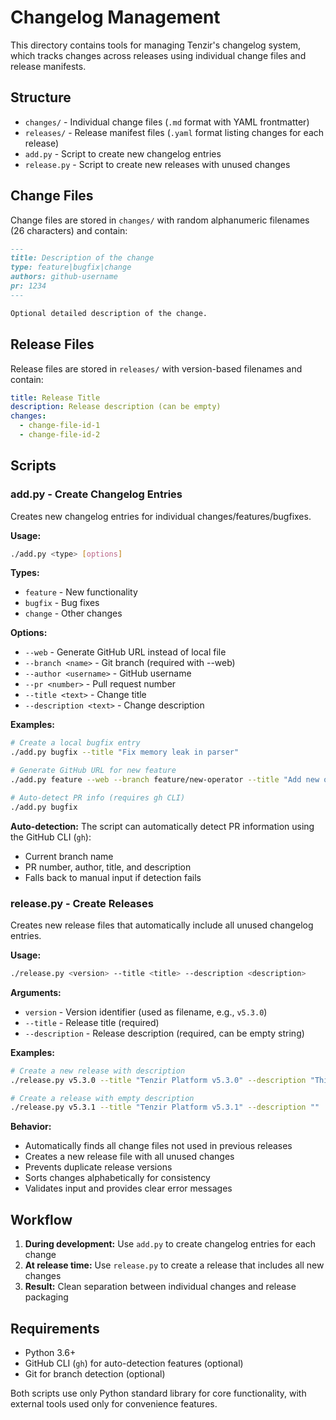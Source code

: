 # Changelog Management

This directory contains tools for managing Tenzir's changelog system, which tracks changes across releases using individual change files and release manifests.

## Structure

- `changes/` - Individual change files (`.md` format with YAML frontmatter)
- `releases/` - Release manifest files (`.yaml` format listing changes for each release)
- `add.py` - Script to create new changelog entries
- `release.py` - Script to create new releases with unused changes

## Change Files

Change files are stored in `changes/` with random alphanumeric filenames (26 characters) and contain:

```markdown
---
title: Description of the change
type: feature|bugfix|change
authors: github-username
pr: 1234
---

Optional detailed description of the change.
```

## Release Files

Release files are stored in `releases/` with version-based filenames and contain:

```yaml
title: Release Title
description: Release description (can be empty)
changes:
  - change-file-id-1
  - change-file-id-2
```

## Scripts

### add.py - Create Changelog Entries

Creates new changelog entries for individual changes/features/bugfixes.

**Usage:**

```bash
./add.py <type> [options]
```

**Types:**

- `feature` - New functionality
- `bugfix` - Bug fixes
- `change` - Other changes

**Options:**

- `--web` - Generate GitHub URL instead of local file
- `--branch <name>` - Git branch (required with --web)
- `--author <username>` - GitHub username
- `--pr <number>` - Pull request number
- `--title <text>` - Change title
- `--description <text>` - Change description

**Examples:**

```bash
# Create a local bugfix entry
./add.py bugfix --title "Fix memory leak in parser"

# Generate GitHub URL for new feature
./add.py feature --web --branch feature/new-operator --title "Add new operator"

# Auto-detect PR info (requires gh CLI)
./add.py bugfix
```

**Auto-detection:**
The script can automatically detect PR information using the GitHub CLI (`gh`):

- Current branch name
- PR number, author, title, and description
- Falls back to manual input if detection fails

### release.py - Create Releases

Creates new release files that automatically include all unused changelog entries.

**Usage:**

```bash
./release.py <version> --title <title> --description <description>
```

**Arguments:**

- `version` - Version identifier (used as filename, e.g., `v5.3.0`)
- `--title` - Release title (required)
- `--description` - Release description (required, can be empty string)

**Examples:**

```bash
# Create a new release with description
./release.py v5.3.0 --title "Tenzir Platform v5.3.0" --description "This release includes bug fixes and new features."

# Create a release with empty description
./release.py v5.3.1 --title "Tenzir Platform v5.3.1" --description ""
```

**Behavior:**

- Automatically finds all change files not used in previous releases
- Creates a new release file with all unused changes
- Prevents duplicate release versions
- Sorts changes alphabetically for consistency
- Validates input and provides clear error messages

## Workflow

1. **During development:** Use `add.py` to create changelog entries for each change
2. **At release time:** Use `release.py` to create a release that includes all new changes
3. **Result:** Clean separation between individual changes and release packaging

## Requirements

- Python 3.6+
- GitHub CLI (`gh`) for auto-detection features (optional)
- Git for branch detection (optional)

Both scripts use only Python standard library for core functionality, with external tools used only for convenience features.
